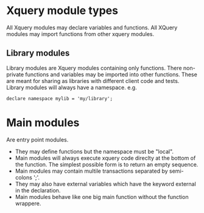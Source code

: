 # Xquery module types

All Xquery modules may declare variables and functions. All XQuery modules may import functions from other xquery modules.

## Library modules

Library modules are Xquery modules containing only functions. There non-private functions and variables may be imported into other functions. These are meant for sharing as libraries with different client code and tests. Library modules will always have a namespace. e.g.

    declare namespace mylib = 'my/library';

# Main modules

Are entry point modules. 

- They may define functions but the namespace must be "local". 
- Main modules will always execute xquery code direclty at the bottom of the function. The simplest possible form is to return an empty sequence.
- Main modules may contain multile transactions separated by semi-colons ';'.
- They may also have external variables which have the keyword external in the declaration.
- Main modules behave like one big main function without the function wrappere.

